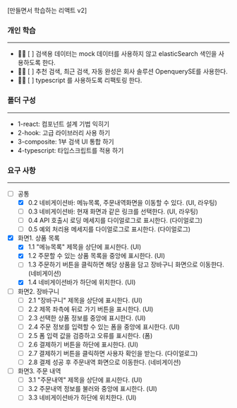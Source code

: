 [만들면서 학습하는 리액트 v2]

### 개인 학습
---
- 🏃‍♀️ [ ] 검색용 데이터는 mock 데이터를 사용하지 않고  elasticSearch 색인을 사용하도록 한다.
- 🏃‍♀️ [ ] 추천 검색, 최근 검색, 자동 완성은 회사 솔루션 OpenquerySE를 사용한다.
- 🏃‍♀️ [ ] typescript 를 사용하도록 리팩토링 한다.

### 폴더 구성
---
- 1-react: 컴포넌트 설계 기법 익히기
- 2-hook: 고급 라이브러리 사용 하기
- 3-composite: 1부 검색 UI 통합 하기
- 4-typescript: 타입스크립트를 적용 하기

### 요구 사항
---
- [ ] 공통
  - [x] 0.2 네비게이션바: 메뉴목록, 주문내역화면을 이동할 수 있다. (UI, 라우팅)
  - [ ] 0.3 네비게이션바: 현재 화면과 같은 링크를 선택한다. (UI, 라우팅)
  - [ ] 0.4 API 호출시 로딩 메세지를 다이얼로그로 표시한다. (다이얼로그)
  - [ ] 0.5 예외 처리용 메세지를 다이얼로그로 표시한다. (다이얼로그)

- [x] 화면1. 상품 목록
  - [x] 1.1 "메뉴목록" 제목을 상단에 표시한다. (UI)
  - [x] 1.2 주문할 수 있는 상품 목록을 중앙에 표시한다. (UI)
  - [ ] 1.3 주문하기 버튼을 클릭하면 해당 상품을 담고 장바구니 화면으로 이동한다. (네비게이션)
  - [x] 1.4 네비게이션바가 하단에 위치한다. (UI)

- [ ] 화면2. 장바구니
  - [ ] 2.1 "장바구니" 제목을 상단에 표시한다. (UI)
  - [ ] 2.2 제목 좌측에 뒤로 가기 버튼을 표시한다. (UI)
  - [ ] 2.3 선택한 상품 정보를 중앙에 표시한다. (UI)
  - [ ] 2.4 주문 정보를 입력할 수 있는 폼을 중앙에 표시한다. (UI)
  - [ ] 2.5 폼 입력 값을 검증하고 오류를 표시한다. (폼)
  - [ ] 2.6 결제하기 버튼을 하단에 표시한다. (UI)
  - [ ] 2.7 결제하기 버튼을 클릭하면 사용자 확인을 받는다. (다이얼로그)
  - [ ] 2.8 결제 성공 후 주문내역 화면으로 이동한다. (네비게이션)

- [ ] 화면3. 주문 내역
  - [ ] 3.1 "주문내역" 제목을 상단에 표시한다. (UI)
  - [ ] 3.2 주문내역 정보를 불러와 중앙에 표시한다. (UI)
  - [ ] 3.3 네비게이션바가 하단에 위치한다. (UI)
